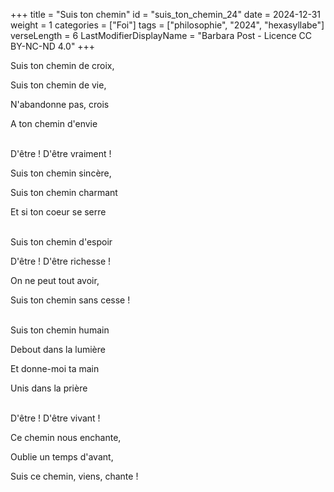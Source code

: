 +++
title = "Suis ton chemin"
id = "suis_ton_chemin_24"
date = 2024-12-31
weight = 1
categories = ["Foi"]
tags = ["philosophie", "2024", "hexasyllabe"]
verseLength = 6
LastModifierDisplayName = "Barbara Post - Licence CC BY-NC-ND 4.0"
+++

Suis ton chemin de croix,

Suis ton chemin de vie,

N'abandonne pas, crois

A ton chemin d'envie

 \
D'être ! D'être vraiment !

Suis ton chemin sincère,

Suis ton chemin charmant

Et si ton coeur se serre

 \
Suis ton chemin d'espoir

D'être ! D'être richesse !

On ne peut tout avoir,

Suis ton chemin sans cesse !

 \
Suis ton chemin humain

Debout dans la lumière

Et donne-moi ta main

Unis dans la prière

 \
D'être ! D'être vivant !

Ce chemin nous enchante,

Oublie un temps d'avant,

Suis ce chemin, viens, chante !

